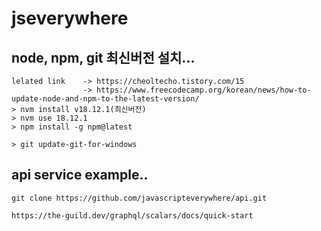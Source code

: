 # jseverywhere


## node, npm, git  최신버전 설치...

    lelated link    -> https://cheoltecho.tistory.com/15
                    -> https://www.freecodecamp.org/korean/news/how-to-update-node-and-npm-to-the-latest-version/
    > nvm install v18.12.1(최신버전)
    > nvm use 18.12.1
    > npm install -g npm@latest

    > git update-git-for-windows


## api service example..
    git clone https://github.com/javascripteverywhere/api.git

    https://the-guild.dev/graphql/scalars/docs/quick-start
